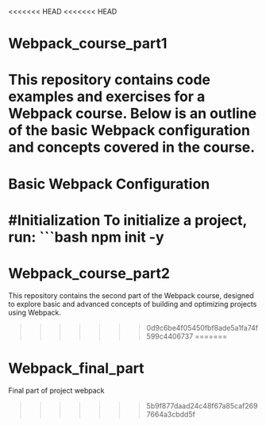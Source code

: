 <<<<<<< HEAD
<<<<<<< HEAD
# Webpack_course_part1
# This repository contains code examples and exercises for a Webpack course. Below is an outline of the basic Webpack configuration and concepts covered in the course. 
# Basic Webpack Configuration  
#Initialization  To initialize a project, run:  ```bash npm init -y
=======
# Webpack_course_part2
This repository contains the second part of the Webpack course, designed to explore basic and advanced concepts of building and optimizing projects using Webpack.
>>>>>>> 0d9c6be4f05450fbf8ade5a1fa74f599c4406737
=======
# Webpack_final_part
Final part of project webpack
>>>>>>> 5b9f877daad24c48f67a85caf2697664a3cbdd5f
